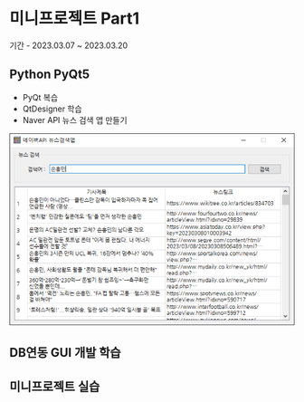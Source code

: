 # 미니프로젝트 Part1
기간 - 2023.03.07 ~ 2023.03.20

## Python PyQt5
- PyQt 복습
- QtDesigner 학습
- Naver API 뉴스 검색 앱 만들기

![네이버뉴스앱](https://github.com/MFGangP/Mini-Projects/blob/main/images/naver_news1.png?raw=true)

## DB연동 GUI 개발 학습

## 미니프로젝트 실습

